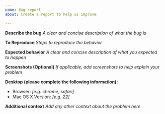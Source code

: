 ```yaml
---
name: Bug report
about: Create a report to help us improve

---
```


**Describe the bug**
*A clear and concise description of what the bug is*

**To Reproduce**
*Steps to reproduce the behavior*

**Expected behavior**
*A clear and concise description of what you expected to happen*

**Screenshots (Optional)**
*If applicable, add screenshots to help explain your problem*

**Desktop (please complete the following information):**
 - Browser: *[e.g. chrome, safari]*
 - Mac OS X  Version: *[e.g. 22]*

**Additional context**
*Add any other context about the problem here*
